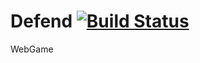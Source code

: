 # Defend [![Build Status](https://travis-ci.org/xtreemze/defend.svg?branch=master)](https://travis-ci.org/xtreemze/defend)

WebGame
